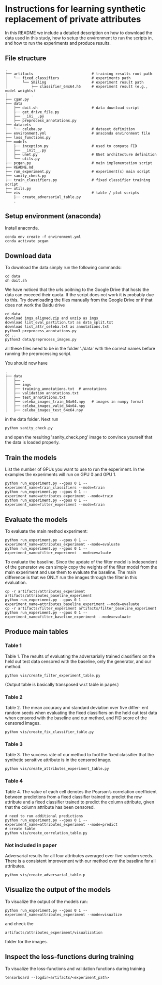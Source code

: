 # Instructions for learning synthetic replacement of private attributes
In this README we include a detailed description on how to download the data
used in this study, how to setup the environment to run the scripts in, and how
to run the experiments and produce results.

## File structure

    .
    ├── artifacts                           # training results root path
    │   └── fixed_classifiers               # experiments path
    │       └── Smiling                     # experiment result path
    │           ├── classifier_64x64.h5     # experiment result (e.g., model weights)
    │           .
    ├── cgan.py
    ├── data
    │   ├── doit.sh                         # data download script
    │   ├── get_drive_file.py
    │   ├── __ini__.py
    │   ├── preprocess_annotations.py
    ├── datasets
    │   └── celeba.py                       # dataset definition
    ├── environment.yml                     # anaconda environment file
    ├── loss_functions.py
    ├── models
    │   ├── inception.py                    # used to compute FID
    │   ├── __init__.py
    │   ├── unet.py                         # UNet architecture definition
    │   └── utils.py
    ├── pcgan.py                            # main implementation script
    ├── README.md      
    ├── run_experiment.py                   # experiment(s) main script
    ├── sanity_check.py
    ├── train_classifiers.py                # fixed classifier training script
    ├── utils.py
    └── vis                                 # table / plot scripts
        ├── create_adversarial_table.py
        .

## Setup environment (anaconda)
Install anaconda.

    conda env create -f environment.yml
    conda activate pcgan

## Download data
To download the data simply run the following commands:

    cd data
    sh doit.sh

We have noticed that the urls poitning to the Google Drive that hosts the data
can exceeed their quota. If the script does not work it is probably due to
this. Try downloading the files manually from the Google Drive or if that does not work the Baidu drive

    cd data
    download imgs_aligned.zip and unzip as imgs
    download list_eval_partition.txt as data_split.txt
    download list_attr_celeba.txt as annotations.txt
    python3 preprocess_annotations.py
    cd ..
    python3 data/preprocess_images.py

all these files need to be in the folder './data' with the correct names before running the preprocessing script.

You should now have

    .
    ├── data
    │   ├── .
    │   ├── imgs
    │   ├── training_annotations.txt  # annotations
    │   ├── validation_annotations.txt
    │   ├── test_annotations.txt
    │   ├── celeba_images_train_64x64.npy   # images in numpy format
    │   ├── celeba_images_valid_64x64.npy
    │   ├── celeba_images_test_64x64.npy

in the data folder. Next run

    python sanity_check.py

and open the resulting 'sanity_check.png' image to convince yourself that the
data is loaded properly.


## Train the models
List the number of GPUs you want to use to run the experiment. In the examples
the experiments will run on GPU 0 and GPU 1.

    python run_experiment.py --gpus 0 1 --experiment_name=train_classifiers --mode=train
    python run_experiment.py --gpus 0 1 --experiment_name=attributes_experiment --mode=train
    python run_experiment.py --gpus 0 1 --experiment_name=filter_experiment --mode=train

## Evaluate the models
To evaluate the main method experiment:

    python run_experiment.py --gpus 0 1 --experiment_name=attributes_experiment --mode=evaluate
    python run_experiment.py --gpus 0 1 --experiment_name=filter_experiment --mode=evaluate

To evaluate the baseline. Since the update of the filter model is independent
of the generator we can simply copy the weights of the filter model from the
main experiment and use them to evaluate the baseline. The main difference is
that we ONLY run the images through the filter in this evaluation.

    cp -r artifacts/attributes_experiment artifacts/attributes_baseline_experiment
    python run_experiment.py --gpus 0 1 --experiment_name=attributes_baseline_experiment --mode=evaluate
    cp -r artifacts/filter_experiment artifacts/filter_baseline_experiment
    python run_experiment.py --gpus 0 1 --experiment_name=filter_baseline_experiment --mode=evaluate

## Produce main tables

### Table 1
Table 1. The results of evaluating the adversarially trained classifiers on the
held out test data censored with the baseline, only the generator, and our
method.

    python vis/create_filter_experiment_table.py

(Output table is basically transposed w.r.t table in paper.)

### Table 2
Table 2. The mean accuracy and standard deviation over five differ- ent random
seeds when evaluating the fixed classifiers on the held out test data when
censored with the baseline and our method, and FID score of the censored images.

    python vis/create_fix_classifier_table.py

### Table 3

Table 3. The success rate of our method to fool the fixed classifier that the
synthetic sensitive attribute is in the censored image.

    python vis/create_attributes_experiment_table.py

### Table 4

Table 4. The value of each cell denotes the Pearson’s correlation coefficient
between predictions from a fixed classifier trained to predict the row attribute
and a fixed classifier trained to predict the column attribute, given that the
column attribute has been censored.

    # need to run additional predictions
    python run_experiment.py --gpus 0 1 --experiment_name=attributes_experiment --mode=predict
    # create table
    python vis/create_correlation_table.py

### Not included in paper
Adversarial results for all four attributes averaged over five random
seeds. There is a consistent improvement with our method over the baseline for
all attributes.

    python vis/create_adversarial_table.p

## Visualize the output of the models
To visualize the output of the models run:

    python run_experiment.py --gpus 0 1 --experiment_name=attributes_experiment --mode=visualize

and check the 

    artifacts/attributes_experiment/visualization

folder for the images.


## Inspect the loss-functions during training
To visualize the loss-functions and validation functions during training

    tensorboard --logdir=artifacts/<experiment_path>

